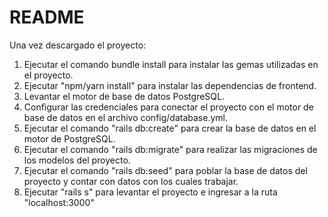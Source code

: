 # README

Una vez descargado el proyecto:
1. Ejecutar el comando bundle install para instalar las gemas utilizadas en el proyecto.
2. Ejecutar "npm/yarn install" para instalar las dependencias de frontend.
3. Levantar el motor de base de datos PostgreSQL.
4. Configurar las credenciales para conectar el proyecto con el motor de base de datos en el archivo config/database.yml.
5. Ejecutar el comando "rails db:create" para crear la base de datos en el motor de PostgreSQL.
6. Ejecutar el comando "rails db:migrate" para realizar las migraciones de los modelos del proyecto.
7. Ejecutar el comando "rails db:seed" para poblar la base de datos del proyecto y contar con datos con los cuales trabajar.
8. Ejecutar "rails s" para levantar el proyecto e ingresar a la ruta "localhost:3000"
 